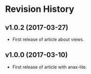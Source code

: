 Revision History
=========================

v1.0.2 (2017-03-27)
-------------------------

* First release of article about views.


v1.0.0 (2017-03-10)
-------------------------

* First release of article with anax-lite.
